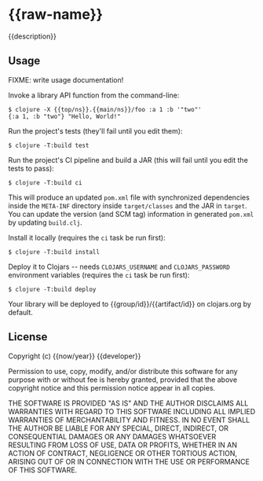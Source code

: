 # {{raw-name}}

{{description}}

## Usage

FIXME: write usage documentation!

Invoke a library API function from the command-line:

    $ clojure -X {{top/ns}}.{{main/ns}}/foo :a 1 :b '"two"'
    {:a 1, :b "two"} "Hello, World!"

Run the project's tests (they'll fail until you edit them):

    $ clojure -T:build test

Run the project's CI pipeline and build a JAR (this will fail until you edit the tests to pass):

    $ clojure -T:build ci

This will produce an updated `pom.xml` file with synchronized dependencies inside the `META-INF`
directory inside `target/classes` and the JAR in `target`. You can update the version (and SCM tag)
information in generated `pom.xml` by updating `build.clj`.

Install it locally (requires the `ci` task be run first):

    $ clojure -T:build install

Deploy it to Clojars -- needs `CLOJARS_USERNAME` and `CLOJARS_PASSWORD` environment
variables (requires the `ci` task be run first):

    $ clojure -T:build deploy

Your library will be deployed to {{group/id}}/{{artifact/id}} on clojars.org by default.

## License

Copyright (c) {{now/year}} {{developer}}

Permission to use, copy, modify, and/or distribute this software for
any purpose with or without fee is hereby granted, provided that the
above copyright notice and this permission notice appear in all
copies.

THE SOFTWARE IS PROVIDED "AS IS" AND THE AUTHOR DISCLAIMS ALL
WARRANTIES WITH REGARD TO THIS SOFTWARE INCLUDING ALL IMPLIED
WARRANTIES OF MERCHANTABILITY AND FITNESS. IN NO EVENT SHALL THE
AUTHOR BE LIABLE FOR ANY SPECIAL, DIRECT, INDIRECT, OR CONSEQUENTIAL
DAMAGES OR ANY DAMAGES WHATSOEVER RESULTING FROM LOSS OF USE, DATA OR
PROFITS, WHETHER IN AN ACTION OF CONTRACT, NEGLIGENCE OR OTHER
TORTIOUS ACTION, ARISING OUT OF OR IN CONNECTION WITH THE USE OR
PERFORMANCE OF THIS SOFTWARE.
